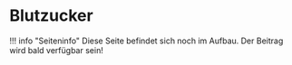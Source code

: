 # Blutzucker

!!! info "Seiteninfo" 
      Diese Seite befindet sich noch im Aufbau. Der Beitrag wird bald verfügbar sein!
